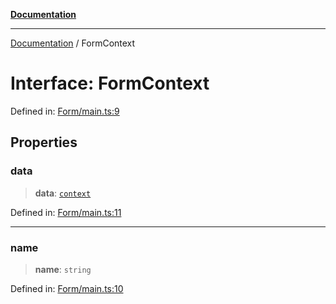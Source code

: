 [**Documentation**](../README.md)

***

[Documentation](../globals.md) / FormContext

# Interface: FormContext

Defined in: [Form/main.ts:9](https://github.com/XiaoYangx666/SAPI-Pro/blob/f4b3a55bd14c42fce5d687eca57d1987c433a912/src/SAPI-Pro/Form/main.ts#L9)

## Properties

### data

> **data**: [`context`](context.md)

Defined in: [Form/main.ts:11](https://github.com/XiaoYangx666/SAPI-Pro/blob/f4b3a55bd14c42fce5d687eca57d1987c433a912/src/SAPI-Pro/Form/main.ts#L11)

***

### name

> **name**: `string`

Defined in: [Form/main.ts:10](https://github.com/XiaoYangx666/SAPI-Pro/blob/f4b3a55bd14c42fce5d687eca57d1987c433a912/src/SAPI-Pro/Form/main.ts#L10)
